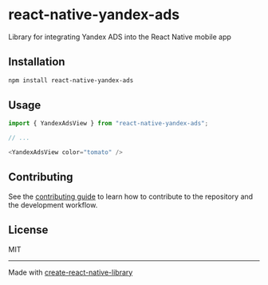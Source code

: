 # react-native-yandex-ads
Library for integrating Yandex ADS into the React Native mobile app
## Installation

```sh
npm install react-native-yandex-ads
```

## Usage

```js
import { YandexAdsView } from "react-native-yandex-ads";

// ...

<YandexAdsView color="tomato" />
```

## Contributing

See the [contributing guide](CONTRIBUTING.md) to learn how to contribute to the repository and the development workflow.

## License

MIT

---

Made with [create-react-native-library](https://github.com/callstack/react-native-builder-bob)
